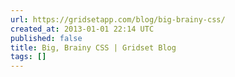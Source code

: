 ```yaml
---
url: https://gridsetapp.com/blog/big-brainy-css/
created_at: 2013-01-01 22:14 UTC
published: false
title: Big, Brainy CSS | Gridset Blog
tags: []
---
```



